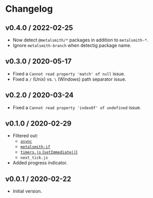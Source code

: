 # Changelog

## v0.4.0 / 2022-02-25

- Now detect `@metalsmith/*` packages in addition to `metalsmith-*`.
- Ignore `metalsmith-branch` when detectig package name.

## v0.3.0 / 2020-05-17

- Fixed a `Cannot read property 'match' of null` issue.
- Fixed a `` / `` (Unix) vs. `` \ `` (Windows) path separator issue.

## v0.2.0 / 2020-03-24

- Fixed a `Cannot read property 'indexOf' of undefined` issue.

## v0.1.0 / 2020-02-29

- Filtered out:
    - [`async`](https://www.npmjs.com/package/async)
    - [`metalsmith-if`](https://www.npmjs.com/package/metalsmith-if)
    - [`timers.js` (`setImmediate()`)](https://nodejs.org/api/timers.html)
    - `next_tick.js`
- Added progress indicator.

## v0.0.1 / 2020-02-22

- Initial version.
